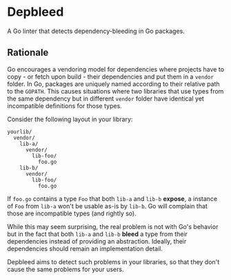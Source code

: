 # Depbleed

A Go linter that detects dependency-bleeding in Go packages.

## Rationale

Go encourages a vendoring model for dependencies where projects have to copy -
or fetch upon build - their dependencies and put them in a `vendor` folder. In
Go, packages are uniquely named according to their relative path to the
`GOPATH`. This causes situations where two libraries that use types from the
same dependency but in different `vendor` folder have identical yet
incompatible definitions for those types.

Consider the following layout in your library:

```
yourlib/
  vendor/
    lib-a/
      vendor/
        lib-foo/
          foo.go
    lib-b/
      vendor/
        lib-foo/
          foo.go
```

If `foo.go` contains a type `Foo` that both `lib-a` and `lib-b` **expose**, a
instance of `Foo` from `lib-a` won't be usable as-is by `lib-b`. Go will
complain that those are incompatible types (and rightly so).

While this may seem surprising, the real problem is not with Go's behavior but
in the fact that both `lib-a` and `lib-b` **bleed** a type from their
dependencies instead of providing an abstraction. Ideally, their dependencies
should remain an implementation detail.

Depbleed aims to detect such problems in your libraries, so that they don't
cause the same problems for your users.
